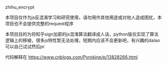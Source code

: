 zhihu_encrypt

本项目仅作为js反混淆学习和研究使用，请勿用作其他用途或对他人造成困扰，本项目也不会提供完整的request程序

本项目目的为将知乎sign加密的js混淆算法翻译成人话，python版仅实现了算法逻辑上的移植，很多js特性暂无法处理，短期内应该不会更新吧，有兴趣的dalao可以自己试试然后pr

代码解释在 https://www.cnblogs.com/Pyrokine/p/13828266.html

